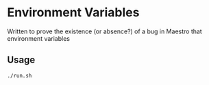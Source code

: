 # Environment Variables

Written to prove the existence (or absence?) of a bug in Maestro that environment variables 

## Usage

```bash
./run.sh
```
